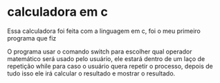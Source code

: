 # calculadora em c
 
 Essa calculadora foi feita com a linguagem em c, foi o meu primeiro programa que fiz

 O programa usar o comando switch para escolher qual operador matemático será usado pelo usuário, ele estará dentro de um laço de repetição while para caso o usuário quera repetir o processo, depois de tudo isso ele irá calcular o resultado e mostrar o resultado.
